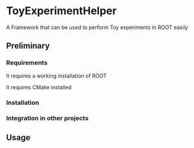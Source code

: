 # ToyExperimentHelper
A Framework that can be used to perform Toy experiments in ROOT easily

## Preliminary

### Requirements
It requires a working installation of ROOT

It requires CMake installed

### Installation

### Integration in other projects

## Usage